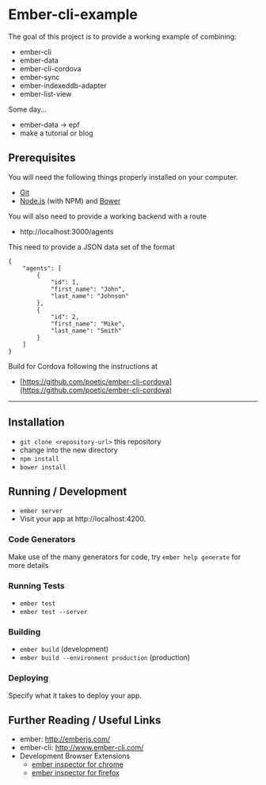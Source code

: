 # Ember-cli-example

The goal of this project is to provide a working example of combining:
* ember-cli
* ember-data
* ember-cli-cordova
* ember-sync
* ember-indexeddb-adapter
* ember-list-view

Some day...
* ember-data -> epf
* make a tutorial or blog

## Prerequisites

You will need the following things properly installed on your computer.

* [Git](http://git-scm.com/)
* [Node.js](http://nodejs.org/) (with NPM) and [Bower](http://bower.io/)

You will also need to provide a working backend with a route
* http://localhost:3000/agents

This need to provide a JSON data set of the format
```
{
	"agents": [
		{
			"id": 1,
			"first_name": "John",
			"last_name": "Johnson"
		},
		{
			"id": 2,
			"first_name": "Mike",
			"last_name": "Smith"
		}
	]
}
```

Build for Cordova following the instructions at
* [https://github.com/poetic/ember-cli-cordova](https://github.com/poetic/ember-cli-cordova)


----------------


## Installation

* `git clone <repository-url>` this repository
* change into the new directory
* `npm install`
* `bower install`

## Running / Development

* `ember server`
* Visit your app at http://localhost:4200.

### Code Generators

Make use of the many generators for code, try `ember help generate` for more details

### Running Tests

* `ember test`
* `ember test --server`

### Building

* `ember build` (development)
* `ember build --environment production` (production)

### Deploying

Specify what it takes to deploy your app.

## Further Reading / Useful Links

* ember: http://emberjs.com/
* ember-cli: http://www.ember-cli.com/
* Development Browser Extensions
  * [ember inspector for chrome](https://chrome.google.com/webstore/detail/ember-inspector/bmdblncegkenkacieihfhpjfppoconhi)
  * [ember inspector for firefox](https://addons.mozilla.org/en-US/firefox/addon/ember-inspector/)

